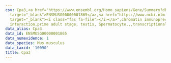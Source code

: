 ```yaml
---
csv: Cpa3,<a href="https://www.ensembl.org/Homo_sapiens/Gene/Summary?db=core;g=ENSMUSG00000001865"
  target="_blank">ENSMUSG00000001865</a>,<a href="https://www.ncbi.nlm.nih.gov/pubmed/25450459"
  target="_blank"><i class="fas fa-file"></i></a>",chromatin immunoprecipitation assay,direct
  interaction,prime adult stage, testis, Spermatocyte,,,transcriptional regulation,
data_alias: Cpa3
data_id: ENSMUSG00000001865
data_numevidence: 1
data_species: Mus musculus
data_taxid: '10090'
title: Cpa3
---
```

